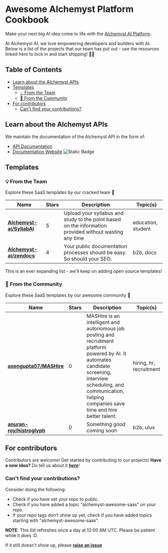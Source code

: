 
# Awesome Alchemyst Platform Cookbook
Make your next big AI idea come to life with the [Alchemyst AI Platform](https://platform.getalchemystai.com).

At Alchemyst AI, we love empowering developers and builders with AI. Below is a list of the projects that our team has put out - use the resources linked here to lock in and start shipping! 🚀🚀

## Table of Contents
  - [Learn about the Alchemyst APIs](#learn-about-the-alchemyst-apis)
  - [Templates](#templates)
    - [💡 From the Team](#-from-the-team)
    - [🚀 From the Community](#-from-the-community)
  - [For contributors](#for-contributors)
    - [Can't find your contributions?](#cant-find-your-contributions)


## Learn about the Alchemyst APIs
We maintain the documentation of the Alchemyst API in the form of:
- [API Documentation](https://platform-backend.getalchemystai.com/api/v1/docs)
- [Documentation Website](#) ![Static Badge](https://img.shields.io/badge/%20-soon-green)

## Templates
### 💡 From the Team

Explore these SaaS templates by our cracked team 🧨


| **Name** | **Stars** | **Description** | **Topic(s)** |
| ---- | ---- | ---- | ---- |
| [**Alchemyst-ai/SyllabAI**](https://github.com/Alchemyst-ai/SyllabAI) | 5 | Upload your syllabus and study to the point based on the information provided without wasting any time |  education,  student |
| [**Alchemyst-ai/zendocs**](https://github.com/Alchemyst-ai/zendocs) | 4 | Your public documentation processes should be easy. So should your SEO. |  b2b,  docs |


This is an ever expanding list - we'll keep on adding open source templates!



### 🚀 From the Community
Explore these SaaS templates by our awesome community 🤩


| **Name** | **Stars** | **Description** | **Topic(s)** |
| ---- | ---- | ---- |  ---- |
| [**asengupta07/MASHire**](https://github.com/asengupta07/MASHire) | 0 | MASHire is an intelligent and autonomous job posting and recruitment platform powered by AI. It automates candidate screening, interview scheduling, and communication, helping companies save time and hire better talent. |  hiring,  hr,  recruitment |
| [**anuran-roy/histroglyph**](https://github.com/anuran-roy/histroglyph) | 0 | Something good coming soon |  b2b,  uiux |





## For contributors

Contributors are welcome! Get started by contributing to our projects! **Have a new idea?** Do tell us about it [***here***](https://github.com/orgs/alchemyst-ai/discussions/1)!

### Can't find your contributions?
Consider doing the following:

- Check if you have set your repo to public.
- Check if you have added a topic "alchemyst-awesome-saas" on your repo.
- If your repo tags don't show up yet, check if you have added topics starting with "alchemyst-awesome-saas".

**NOTE**: This list refreshes once a day at 12:00 AM UTC. Please be patient while it does :D.

If it still doesn't show up, please [**raise an issue**](https://github.com/Alchemyst-ai/awesome-saas/issues/new)
